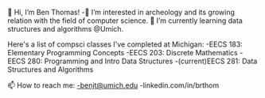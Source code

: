 👋 Hi, I’m Ben Thomas!
-👀 I’m interested in archeology and its growing relation with the field of computer science.
🌱 I’m currently learning data structures and algorithms @Umich.

Here's a list of compsci classes I've completed at Michigan:
-EECS 183: Elementary Programming Concepts
-EECS 203: Discrete Mathematics
-EECS 280: Programming and Intro Data Structures
-(current)EECS 281: Data Structures and Algorithms

📫 How to reach me:
-benjt@umich.edu
-linkedin.com/in/brthom

<!---
brthom/brthom is a ✨ special ✨ repository because its `README.md` (this file) appears on your GitHub profile.
You can click the Preview link to take a look at your changes.
--->
